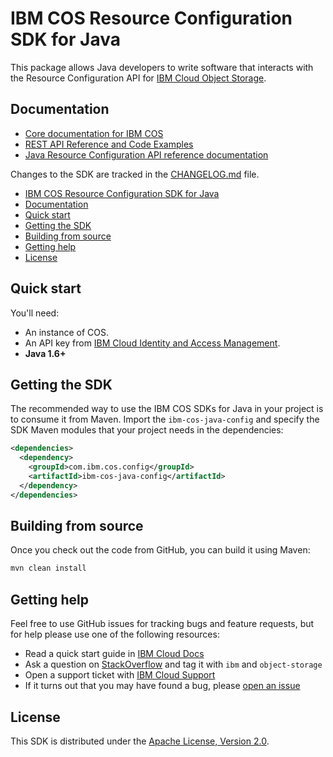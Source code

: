 # IBM COS Resource Configuration SDK for Java

This package allows Java developers to write software that interacts with the Resource Configuration API for [IBM
Cloud Object Storage](https://cloud.ibm.com/apidocs/cos/cos-configuration).

## Documentation

* [Core documentation for IBM COS](https://cloud.ibm.com/docs/services/cloud-object-storage/getting-started.html)
* [REST API Reference and Code Examples](https://cloud.ibm.com/apidocs/cos/cos-configuration)
* [Java Resource Configuration API reference documentation](https://ibm.github.io/ibm-cos-sdk-java-config)

Changes to the SDK are tracked in the [CHANGELOG.md][changes-file] file.

  - [IBM COS Resource Configuration SDK for Java](#ibm-cos-resource-configuration-sdk-for-java)
  - [Documentation](#documentation)
  - [Quick start](#quick-start)
  - [Getting the SDK](#getting-the-sdk)
  - [Building from source](#building-from-source)
  - [Getting help](#getting-help)
  - [License](#license)

## Quick start
You'll need:
  * An instance of COS.
  * An API key from [IBM Cloud Identity and Access Management](https://cloud.ibm.com/docs/iam/users_roles.html).
  * **Java 1.6+**

## Getting the SDK
The recommended way to use the IBM COS SDKs for Java in your project is to consume it from Maven. Import the `ibm-cos-java-config` and specify the SDK Maven modules that your project needs in the dependencies:

```xml
<dependencies>
  <dependency>
    <groupId>com.ibm.cos.config</groupId>
    <artifactId>ibm-cos-java-config</artifactId>
  </dependency>
</dependencies>
```

## Building from source

Once you check out the code from GitHub, you can build it using Maven:

```sh
mvn clean install
```

## Getting help
Feel free to use GitHub issues for tracking bugs and feature requests, but for help please use one of the following resources:

* Read a quick start guide in [IBM Cloud Docs][bluemix-docs]
* Ask a question on [StackOverflow][stack-overflow] and tag it with `ibm` and `object-storage`
* Open a support ticket with [IBM Cloud Support][ibm-bluemix-support]
* If it turns out that you may have found a bug, please [open an issue][open-an-issue]

[changes-file]: ./CHANGELOG.md
[bluemix-docs]: https://cloud.ibm.com/docs/services/cloud-object-storage/
[stack-overflow]: http://stackoverflow.com/questions/tagged/object-storage+ibm
[ibm-bluemix-support]: https://cloud.ibm.com/unifiedsupport/supportcenter
[open-an-issue]: https://github.com/ibm/ibm-cos-sdk-java-config/issues/new

## License

This SDK is distributed under the
[Apache License, Version 2.0](http://www.apache.org/licenses/LICENSE-2.0).
